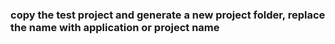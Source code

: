 ### copy the test project and generate a new project folder, replace the name with application or project name
